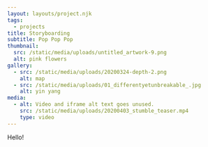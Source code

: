 ```yaml
---
layout: layouts/project.njk
tags:
  - projects
title: Storyboarding
subtitle: Pop Pop Pop
thumbnail:
  src: /static/media/uploads/untitled_artwork-9.png
  alt: pink flowers
gallery:
  - src: /static/media/uploads/20200324-depth-2.png
    alt: map
  - src: /static/media/uploads/01_differentyetunbreakable_.jpg
    alt: yin yang
media:
  - alt: Video and iframe alt text goes unused.
    src: /static/media/uploads/20200403_stumble_teaser.mp4
    type: video
---
```

Hello!